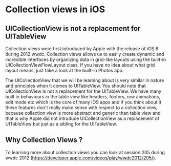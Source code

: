 
# Collection views in iOS

## UICollectionView is not a replacement for UITableView

Collection views were first introduced by Apple with the release of iOS 6 during 2012 wwdc. Collection views allows us to easily create dynamic and incredible interfaces by organizing data in grid-like layouts using the built-in UICollectionViewFlowLayout class. If you have no idea about what grid layout means, just take a look at the built-in Photos app.

The UICollectionView that we will be learning about is very similar in nature and principles when it comes to UITableView. You should note that UICollectionView is not a replacement for the UITableView. We have many built in behaviours in the table view like headers, footers, row animations, edit mode etc which is the core of many iOS apps and if you think about it these features don't really make sense with respect to a collection view, because collection view is more abstract and generic than table view and that is why Apple did not introduce UICollectionView as a replacement of UITableView but just as a sibling for the UITableView.


## Why Collection Views ?
To learning more about collection views you can look at session 205 during wwdc 2012 (https://developer.apple.com/videos/play/wwdc2012/205/).
